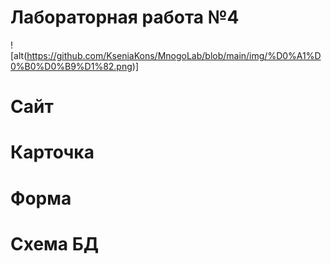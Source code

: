 # Лабораторная работа №4

![alt(https://github.com/KseniaKons/MnogoLab/blob/main/img/%D0%A1%D0%B0%D0%B9%D1%82.png)]

# Сайт

# Карточка

# Форма

# Схема БД
